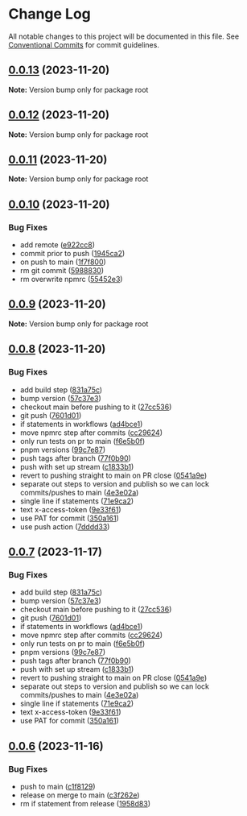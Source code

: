 # Change Log

All notable changes to this project will be documented in this file.
See [Conventional Commits](https://conventionalcommits.org) for commit guidelines.

## [0.0.13](https://github.com/Salable/salable-web-components-stenciljs/compare/v0.0.12...v0.0.13) (2023-11-20)

**Note:** Version bump only for package root





## [0.0.12](https://github.com/Salable/salable-web-components-stenciljs/compare/v0.0.11...v0.0.12) (2023-11-20)

**Note:** Version bump only for package root





## [0.0.11](https://github.com/Salable/salable-web-components-stenciljs/compare/v0.0.10...v0.0.11) (2023-11-20)

**Note:** Version bump only for package root





## [0.0.10](https://github.com/Salable/salable-web-components-stenciljs/compare/v0.0.9...v0.0.10) (2023-11-20)


### Bug Fixes

* add remote ([e922cc8](https://github.com/Salable/salable-web-components-stenciljs/commit/e922cc8c24b0059e5bcaf1c4651a298498870e0d))
* commit prior to push ([1945ca2](https://github.com/Salable/salable-web-components-stenciljs/commit/1945ca262cfb44f5e17fbf2e2816082b5f908171))
* on push to main ([1f7f800](https://github.com/Salable/salable-web-components-stenciljs/commit/1f7f80053bd20f27c592b8ec60801891287af16d))
* rm git commit ([5988830](https://github.com/Salable/salable-web-components-stenciljs/commit/5988830d66a5bf651c2ab4a9c3ddf4e14cb0cc64))
* rm overwrite npmrc ([55452e3](https://github.com/Salable/salable-web-components-stenciljs/commit/55452e3a7fd7eb8fa2ad6c591653856e8ea09bd1))





## [0.0.9](https://github.com/Salable/salable-web-components-stenciljs/compare/v0.0.8...v0.0.9) (2023-11-20)

**Note:** Version bump only for package root





## [0.0.8](https://github.com/Salable/salable-web-components-stenciljs/compare/v0.0.6...v0.0.8) (2023-11-20)


### Bug Fixes

* add build step ([831a75c](https://github.com/Salable/salable-web-components-stenciljs/commit/831a75cad53fe8b91c7c495573d4cac20fb7a269))
* bump version ([57c37e3](https://github.com/Salable/salable-web-components-stenciljs/commit/57c37e3a1fa68971fb8846c01f289a7dc7244f51))
* checkout main before pushing to it ([27cc536](https://github.com/Salable/salable-web-components-stenciljs/commit/27cc5368790f6aefa9946671d5ba017c54cad4d3))
* git push ([7601d01](https://github.com/Salable/salable-web-components-stenciljs/commit/7601d017080d0c36ce72ca7052f90099a7dcb587))
* if statements in workflows ([ad4bce1](https://github.com/Salable/salable-web-components-stenciljs/commit/ad4bce18bb01790fc0556acec942a062d71514f9))
* move npmrc step after commits ([cc29624](https://github.com/Salable/salable-web-components-stenciljs/commit/cc296240a94783ba6afdc707eabc41fe5ccdb391))
* only run tests on pr to main ([f6e5b0f](https://github.com/Salable/salable-web-components-stenciljs/commit/f6e5b0f1e89196817986b4fab1f6d6d13ff69069))
* pnpm versions ([99c7e87](https://github.com/Salable/salable-web-components-stenciljs/commit/99c7e879536739bf5579280e28b206d5b01b16c5))
* push tags after branch ([77f0b90](https://github.com/Salable/salable-web-components-stenciljs/commit/77f0b9028d04e55207946f5920fd00c3f8d3c2a6))
* push with set up stream ([c1833b1](https://github.com/Salable/salable-web-components-stenciljs/commit/c1833b1c87ed443bd8bd2eb86d6434317c2ad063))
* revert to pushing straight to main on PR close ([0541a9e](https://github.com/Salable/salable-web-components-stenciljs/commit/0541a9e0ff59492a862dc19d15d8e27f9c073b78))
* separate out steps to version and publish so we can lock commits/pushes to main ([4e3e02a](https://github.com/Salable/salable-web-components-stenciljs/commit/4e3e02a539ec66892b40da5a57580ff5713416ba))
* single line if statements ([71e9ca2](https://github.com/Salable/salable-web-components-stenciljs/commit/71e9ca26498a6c11b48bd48916198ffdbca596a3))
* text x-access-token ([9e33f61](https://github.com/Salable/salable-web-components-stenciljs/commit/9e33f61b29d04eb26ce3414c1b546ee3cb185fc7))
* use PAT for commit ([350a161](https://github.com/Salable/salable-web-components-stenciljs/commit/350a161426059a99da790f7df45a7e78b73819dd))
* use push action ([7dddd33](https://github.com/Salable/salable-web-components-stenciljs/commit/7dddd33d63cb6b2ebd964ccf8b6fcd3a308ac249))





## [0.0.7](https://github.com/Salable/salable-web-components-stenciljs/compare/v0.0.6...v0.0.7) (2023-11-17)


### Bug Fixes

* add build step ([831a75c](https://github.com/Salable/salable-web-components-stenciljs/commit/831a75cad53fe8b91c7c495573d4cac20fb7a269))
* bump version ([57c37e3](https://github.com/Salable/salable-web-components-stenciljs/commit/57c37e3a1fa68971fb8846c01f289a7dc7244f51))
* checkout main before pushing to it ([27cc536](https://github.com/Salable/salable-web-components-stenciljs/commit/27cc5368790f6aefa9946671d5ba017c54cad4d3))
* git push ([7601d01](https://github.com/Salable/salable-web-components-stenciljs/commit/7601d017080d0c36ce72ca7052f90099a7dcb587))
* if statements in workflows ([ad4bce1](https://github.com/Salable/salable-web-components-stenciljs/commit/ad4bce18bb01790fc0556acec942a062d71514f9))
* move npmrc step after commits ([cc29624](https://github.com/Salable/salable-web-components-stenciljs/commit/cc296240a94783ba6afdc707eabc41fe5ccdb391))
* only run tests on pr to main ([f6e5b0f](https://github.com/Salable/salable-web-components-stenciljs/commit/f6e5b0f1e89196817986b4fab1f6d6d13ff69069))
* pnpm versions ([99c7e87](https://github.com/Salable/salable-web-components-stenciljs/commit/99c7e879536739bf5579280e28b206d5b01b16c5))
* push tags after branch ([77f0b90](https://github.com/Salable/salable-web-components-stenciljs/commit/77f0b9028d04e55207946f5920fd00c3f8d3c2a6))
* push with set up stream ([c1833b1](https://github.com/Salable/salable-web-components-stenciljs/commit/c1833b1c87ed443bd8bd2eb86d6434317c2ad063))
* revert to pushing straight to main on PR close ([0541a9e](https://github.com/Salable/salable-web-components-stenciljs/commit/0541a9e0ff59492a862dc19d15d8e27f9c073b78))
* separate out steps to version and publish so we can lock commits/pushes to main ([4e3e02a](https://github.com/Salable/salable-web-components-stenciljs/commit/4e3e02a539ec66892b40da5a57580ff5713416ba))
* single line if statements ([71e9ca2](https://github.com/Salable/salable-web-components-stenciljs/commit/71e9ca26498a6c11b48bd48916198ffdbca596a3))
* text x-access-token ([9e33f61](https://github.com/Salable/salable-web-components-stenciljs/commit/9e33f61b29d04eb26ce3414c1b546ee3cb185fc7))
* use PAT for commit ([350a161](https://github.com/Salable/salable-web-components-stenciljs/commit/350a161426059a99da790f7df45a7e78b73819dd))





## [0.0.6](https://github.com/Salable/salable-web-components-stenciljs/compare/v0.0.5...v0.0.6) (2023-11-16)


### Bug Fixes

* push to main ([c1f8129](https://github.com/Salable/salable-web-components-stenciljs/commit/c1f812907f4399c50647bcb26d36564097dc9ee4))
* release on merge to main ([c3f262e](https://github.com/Salable/salable-web-components-stenciljs/commit/c3f262e396fa941cefc4da4bbc7f6ddd9d7671ca))
* rm if statement from release ([1958d83](https://github.com/Salable/salable-web-components-stenciljs/commit/1958d834ff993cc43f72c34b6fea9bc0945185ec))
